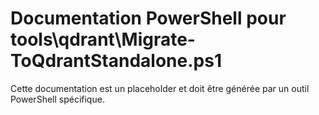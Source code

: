 # Documentation PowerShell pour tools\qdrant\Migrate-ToQdrantStandalone.ps1

Cette documentation est un placeholder et doit être générée par un outil PowerShell spécifique.
